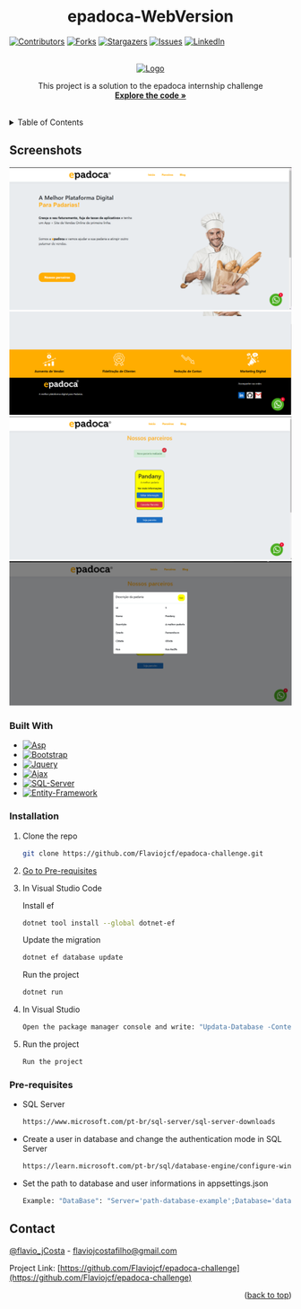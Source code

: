 <a name="readme-top"></a>
<h1 align="center">epadoca-WebVersion</h1>

[![Contributors][contributors-shield]][contributors-url]
[![Forks][forks-shield]][forks-url]
[![Stargazers][stars-shield]][stars-url]
[![Issues][issues-shield]][issues-url]
[![LinkedIn][linkedin-shield]][linkedin-url]

<br />
<div align="center">
  <a href="https://github.com/Flaviojcf/epadoca-challenge">
    <img src="~/img/epadoca.gif" alt="Logo">
  </a>


  <p align="center">
    This project is a solution to the epadoca internship challenge
    <br />
    <a href="https:/github.com/flaviojcf/epadoca-challenge"><strong>Explore the code »</strong></a>
    <br />
    <br />
  </p>
</div>

<details>
  <summary>Table of Contents</summary>
  <ol>
    <li>
      <a href="#about-the-project">About The Project</a>
      <ul>
        <li><a href="#built-with">Built With</a></li>
      </ul>
    </li>
    <li>
      <ul>
        <li><a href="#installation">Installation</a></li>
        <li><a href="#pre-requisites">Pre-requisites</a></li>
      </ul>
    </li>
    <li><a href="#contact">Contact</a></li>
  </ol>
</details>

## Screenshots


<div align="center">
    <img src="./wwwroot/img/epadoca-1.png"  >
    <img src="./wwwroot/img/epadoca-2.png"  >
    <img src="./wwwroot/img/epadoca-3.png"  >
    <img src="./wwwroot/img/epadoca-4.png"  >
</div>



### Built With


- [![Asp][asp.net]][asp-url]
- [![Bootstrap][bootstrap]][bootstrap-url]
- [![Jquery][jquery]][jquery-url]
- [![Ajax][ajax]][ajax-url]
- [![SQL-Server][SQL-Server]][SQL-Server-url]
- [![Entity-Framework][Entity-Framework]][Entity-Framework-url]






### Installation

1. Clone the repo
   ```sh
   git clone https://github.com/Flaviojcf/epadoca-challenge.git
   ```
2. <a href="#pre-requisites">Go to Pre-requisites</a>

3. In Visual Studio Code <br/>

    Install ef
   ```sh
   dotnet tool install --global dotnet-ef
   ```
    Update the migration
     ```sh
    dotnet ef database update
   ```
    Run the project
    ```sh
    dotnet run
    ```
4. In Visual Studio
    ```sh
    Open the package manager console and write: "Updata-Database -Context BakeryDbContext"
    ```
5. Run the project
     ```sh
    Run the project
    ```

### Pre-requisites

- SQL Server
  ```sh
  https://www.microsoft.com/pt-br/sql-server/sql-server-downloads
  ```
- Create a user in database and change the authentication mode in SQL Server
   ```sh
  https://learn.microsoft.com/pt-br/sql/database-engine/configure-windows/change-server-authentication-mode?view=sql-server-ver16
  ```
- Set the path to database and user informations in appsettings.json
   ```sh
  Example: "DataBase": "Server='path-database-example';Database='database-name-example';User Id='user-id-example';Password='user-password-example'"
  ```







## Contact

[@flavio_jCosta](mailto:flaviojcostafilho@gmail.com) - flaviojcostafilho@gmail.com

Project Link: [https://github.com/Flaviojcf/epadoca-challenge](https://github.com/Flaviojcf/epadoca-challenge)

<p align="right">(<a href="#readme-top">back to top</a>)</p>




[contributors-shield]: https://img.shields.io/github/contributors/flaviojcf/epadoca-challenge.svg?style=for-the-badge
[contributors-url]: https://github.com/flaviojcf/epadoca-challenge/graphs/contributors
[forks-shield]: https://img.shields.io/github/forks/flaviojcf/epadoca-challenge.svg?style=for-the-badge
[forks-url]: https://github.com/flaviojcf/epadoca-challenge/network/members
[stars-shield]: https://img.shields.io/github/stars/flaviojcf/epadoca-challenge.svg?style=for-the-badge
[stars-url]: https://github.com/flaviojcf/epadoca-challenge/stargazers
[issues-shield]: https://img.shields.io/github/issues/flaviojcf/epadoca-challenge.svg?style=for-the-badge
[issues-url]: https://github.com/flaviojcf/epadoca-challenge/issues
[linkedin-shield]: https://img.shields.io/badge/-LinkedIn-black.svg?style=for-the-badge&logo=linkedin&colorB=555
[linkedin-url]: https://www.linkedin.com/in/flávio-jcosta

[asp.net]: https://img.shields.io/badge/ASP.NET-9017C0?style=for-the-badge&logo=ASP.NETrk&logoColor=white
[asp-url]: https://dotnet.microsoft.com/en-us/apps/aspnet

[bootstrap]: https://img.shields.io/badge/Bootstrap-7211F1?style=for-the-badge&logo=Bootstrap&logoColor=white
[bootstrap-url]: https://getbootstrap.com/

[jquery]: https://img.shields.io/badge/Jquery-78CFF5?style=for-the-badge&logo=Jquery&logoColor=white
[jquery-url]: https://jquery.com/

[ajax]: https://img.shields.io/badge/Ajax-78CFF5?style=for-the-badge&logo=Ajax&logoColor=white
[ajax-url]: https://api.jquery.com/jquery.ajax/

[SQL-Server]: https://img.shields.io/badge/SQL-Server-67F7FF?style=for-the-badge&logo=SQL-Server&logoColor=white
[SQL-Server-url]: https://www.microsoft.com/pt-br/sql-server/sql-server-downloads

[Entity-Framework]: https://img.shields.io/badge/Entity-Framework-652076?style=for-the-badge&logo=Entity-framework&logoColor=white
[Entity-Framework-url]: https://learn.microsoft.com/en-us/ef/
